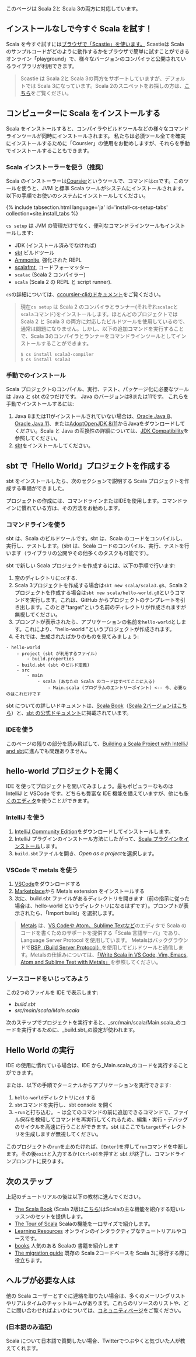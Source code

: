 このページは Scala 2と Scala 3の両方に対応しています。

## インストールなしで今すぐ Scala を試す！

Scala を今すぐ試すには<a href="https://scastie.scala-lang.org/pEBYc5VMT02wAGaDrfLnyw" target="_blank">ブラウザで「Scastie」を使います。</a>
Scastieは Scala のサンプルコードがどのように動作するかをブラウザで簡単に試すことができるオンライン「playground」で、様々なバージョンのコンパイラと公開されているライブラリが利用できます。

> Scastie は Scala 2と Scala 3の両方をサポートしていますが、デフォルトでは Scala 3になっています。Scala 2のスニペットをお探しの方は、[こちら](https://scastie.scala-lang.org/MHc7C9iiTbGfeSAvg8CKAA)をご覧ください。

##  コンピューターに Scala をインストールする

Scala をインストールすると、コンパイラやビルドツールなどの様々なコマンドラインツールが同時にインストールされます。
私たちは必須ツール全てを確実にインストールするために「Coursier」の使用をお勧めしますが、それらを手動でインストールすることもできます。

### Scala インストーラーを使う（推奨）

Scala のインストーラーは[Coursier](https://get-coursier.io/docs/cli-overview)というツールで、コマンドは`cs`です。このツールを使うと、JVM と標準 Scala ツールがシステムにインストールされます。
以下の手順でお使いのシステムにインストールしてください。

<div class="main-download">
    <div class="recommended-install">
        <div class="place-inline">
            {% include tabsection.html language='ja' id='install-cs-setup-tabs' collection=site.install_tabs %}
        </div>
        <!-- TODO: translate 'Test your setup' from _includes/getting-started.md, embellish tabs -->
    </div>
</div>

`cs setup` は JVM の管理だけでなく、便利なコマンドラインツールもインストールします:

- JDK (インストール済みでなければ)
- [sbt](https://www.scala-sbt.org/) ビルドツール
- [Ammonite](https://ammonite.io/), 強化された REPL
- [scalafmt](https://scalameta.org/scalafmt/), コードフォーマッター
- `scalac` (Scala 2 コンパイラー)
- `scala` (Scala 2 の REPL と script runner).

`cs`の詳細については、[ccoursier-cliのドキュメント](https://get-coursier.io/docs/cli-overview)をご覧ください。

> 現在`cs setup` は Scala 2 のコンパイラとランナー(それぞれ`scalac`と`scala`コマンド)をインストールします。ほとんどのプロジェクトでは Scala 2 と Scala 3 の両方に対応したビルドツールを使用しているので、通常は問題になりません。しかし、以下の追加コマンドを実行することで、Scala 3のコンパイラとランナーをコマンドラインツールとしてインストールすることができます。
> ```
> $ cs install scala3-compiler
> $ cs install scala3
> ```

### 手動でのインストール

Scala プロジェクトのコンパイル、実行、テスト、パッケージ化に必要なツールは Java と sbt の2つだけです。
Java のバージョンは8または11です。
これらを手動でインストールするには:

1. Java 8または11がインストールされていない場合は、[Oracle Java 8](https://www.oracle.com/java/technologies/javase-jdk8-downloads.html)、[Oracle Java 11](https://www.oracle.com/java/technologies/javase-jdk11-downloads.html)、または[AdoptOpenJDK 8/11](https://adoptopenjdk.net/)からJavaをダウンロードしてください。Scala と Java の互換性の詳細については、[JDK Compatibility](/overviews/jdk-compatibility/overview.html)を参照してください。
1. [sbt](https://www.scala-sbt.org/download.html)をインストールしてください。

## sbt で「Hello World」プロジェクトを作成する

sbt をインストールしたら、次のセクションで説明する Scala プロジェクトを作成する準備ができました。

プロジェクトの作成には、コマンドラインまたはIDEを使用します。コマンドラインに慣れている方は、その方法をお勧めします。

### コマンドラインを使う

sbt は、Scala のビルドツールです。sbt は、Scala のコードをコンパイルし、実行し、テストします。(sbt は、Scala コードのコンパイル、実行、テストを行います（ライブラリの公開やその他多くのタスクも可能です）。

sbt で新しい Scala プロジェクトを作成するには、以下の手順で行います:

1. 空のディレクトリに`cd`する.
1. Scala 3プロジェクトを作成する場合は`sbt new scala/scala3.g8`、Scala 2プロジェクトを作成する場合は`sbt new scala/hello-world.g8`というコマンドを実行します。これは、GitHub からプロジェクトのテンプレートを引き出します。このとき"target"という名前のディレクトリが作成されますが無視してください。
1. プロンプトが表示されたら、アプリケーションの名前を`hello-world`とします。これにより、"hello-world "というプロジェクトが作成されます。
1. それでは、生成されたばかりのものを見てみましょう:

```
- hello-world
    - project (sbt が利用するファイル)
        - build.properties
    - build.sbt (sbt のビルド定義)
    - src
        - main
            - scala (あなたの Scala のコードはすべてここに入る)
                - Main.scala (プログラムのエントリーポイント) <-- 今、必要なのはこれだけです
```

sbt についての詳しいドキュメントは、[Scala Book](/scala3/book/tools-sbt.html)（[Scala 2バージョンはこちら](/overviews/scala-book/scala-build-tool-sbt.html)）と、[sbt の公式ドキュメント](https://www.scala-sbt.org/1.x/docs/ja/index.html)に掲載されています。

### IDEを使う

このページの残りの部分を読み飛ばして、[Building a Scala Project with IntelliJ and sbt](/getting-started/intellij-track/building-a-scala-project-with-intellij-and-sbt.html)に進んでも問題ありません。

## hello-world プロジェクトを開く

IDE を使ってプロジェクトを開いてみましょう。最もポピュラーなものは IntelliJ と VSCode です。どちらも豊富な IDE 機能を備えていますが、他にも[多くのエディタ](https://scalameta.org/metals/docs/editors/overview.html)を使うことができます。

### IntelliJ を使う

1. [IntelliJ Community Edition](https://www.jetbrains.com/idea/download/)をダウンロードしてインストールします。
1. IntelliJ プラグインのインストール方法にしたがって、[Scala プラグインをインストール](https://www.jetbrains.com/help/idea/managing-plugins.html)します。
1. `build.sbt`ファイルを開き、*Open as a project*を選択します。

### VSCode で metals を使う

1. [VSCode](https://code.visualstudio.com/Download)をダウンロードする
1. [Marketplace](https://marketplace.visualstudio.com/items?itemName=scalameta.metals)から Metals extension をインストールする
1. 次に、build.sbt ファイルがあるディレクトリを開きます（前の指示に従った場合は、hello-world というディレクトリになるはずです）。プロンプトが表示されたら、「Import build」を選択します。

>
>[Metals](https://scalameta.org/metals) は、[VS Codeや	Atom、Sublime Textなど](https://scalameta.org/metals/docs/editors/overview.html)のエディタで Scala のコードを書くためのサポートを提供する「Scala 言語サーバ」であり、Language Server Protocol を使用しています。
> Metalsはバックグラウンドで[BSP（Build Server Protocol）](https://build-server-protocol.github.io/)を使用してビルドツールと通信します。Metalsの仕組みについては、[「Write Scala in VS Code, Vim, Emacs, Atom and Sublime Text with Metals」](https://www.scala-lang.org/2019/04/16/metals.html)を参照してください。

### ソースコードをいじってみよう

この2つのファイルを IDE で表示します:

- _build.sbt_
- _src/main/scala/Main.scala_

次のステップでプロジェクトを実行すると、_src/main/scala/Main.scala_のコードを実行するために、_build.sbt_の設定が使われます。

## Hello World の実行

IDE の使用に慣れている場合は、IDE から_Main.scala_のコードを実行することができます。

または、以下の手順でターミナルからアプリケーションを実行できます:

1. `hello-world`ディレクトリに`cd` する
1. `sbt`コマンドを実行し、sbt console を開く
1. `~run`と打ち込む。 `~` は全てのコマンドの前に追加できるコマンドで、ファイル保存を検知してコマンドを再実行してくれるため、編集・実行・デバッグのサイクルを高速に行うことができます。sbt はここでも`target`ディレクトリを生成しますが無視してください。

このプロジェクトの`run`を止めたければ、`[Enter]`を押して`run`コマンドを中断します。その後`exit`と入力するか`[Ctrl+D]`を押すと sbt が終了し、コマンドラインプロンプトに戻ります。

## 次のステップ

上記のチュートリアルの後は以下の教材に進んでください。

* [The Scala Book](/scala3/book/introduction.html) (Scala 2版は[こちら](/overviews/scala-book/introduction.html))はScalaの主な機能を紹介する短いレッスンのセットを提供します。
* [The Tour of Scala](/tour/tour-of-scala.html) Scalaの機能を一口サイズで紹介します。
* [Learning Resources](/learn.html) オンラインのインタラクティブなチュートリアルやコースです。
* [books](/books.html) 人気のある Scalaの 書籍を紹介します
* [The migration guide](/scala3/guides/migration/compatibility-intro.html) 既存の Scala 2コードベースを Scala 3に移行する際に役立ちます。

## ヘルプが必要な人は
他の Scala ユーザーとすぐに連絡を取りたい場合は、多くのメーリングリストやリアルタイムのチャットルームがあります。これらのリソースのリストや、どこに問い合わせればよいかについては、[コミュニティページ](https://scala-lang.org/community/)をご覧ください。

### (日本語のみ追記)
Scala について日本語で質問したい場合、Twitterでつぶやくと気づいた人が教えてくれます。
